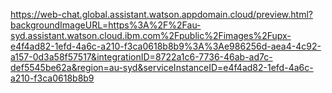 https://web-chat.global.assistant.watson.appdomain.cloud/preview.html?backgroundImageURL=https%3A%2F%2Fau-syd.assistant.watson.cloud.ibm.com%2Fpublic%2Fimages%2Fupx-e4f4ad82-1efd-4a6c-a210-f3ca0618b8b9%3A%3Ae986256d-aea4-4c92-a157-0d3a58f57517&integrationID=8722a1c6-7736-46ab-ad7c-def5545be62a&region=au-syd&serviceInstanceID=e4f4ad82-1efd-4a6c-a210-f3ca0618b8b9
